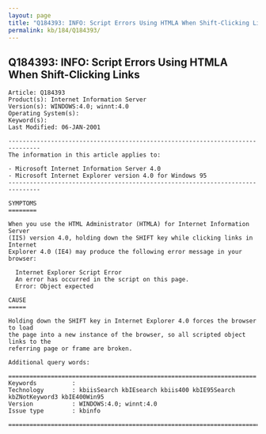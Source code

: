 ```yaml
---
layout: page
title: "Q184393: INFO: Script Errors Using HTMLA When Shift-Clicking Links"
permalink: kb/184/Q184393/
---
```


## Q184393: INFO: Script Errors Using HTMLA When Shift-Clicking Links

	Article: Q184393
	Product(s): Internet Information Server
	Version(s): WINDOWS:4.0; winnt:4.0
	Operating System(s): 
	Keyword(s): 
	Last Modified: 06-JAN-2001
	
	-------------------------------------------------------------------------------
	The information in this article applies to:
	
	- Microsoft Internet Information Server 4.0 
	- Microsoft Internet Explorer version 4.0 for Windows 95 
	-------------------------------------------------------------------------------
	
	SYMPTOMS
	========
	
	When you use the HTML Administrator (HTMLA) for Internet Information Server
	(IIS) version 4.0, holding down the SHIFT key while clicking links in Internet
	Explorer 4.0 (IE4) may produce the following error message in your browser:
	
	  Internet Explorer Script Error
	  An error has occurred in the script on this page.
	  Error: Object expected
	
	CAUSE
	=====
	
	Holding down the SHIFT key in Internet Explorer 4.0 forces the browser to load
	the page into a new instance of the browser, so all scripted object links to the
	referring page or frame are broken.
	
	Additional query words:
	
	======================================================================
	Keywords          :  
	Technology        : kbiisSearch kbIEsearch kbiis400 kbIE95Search kbZNotKeyword3 kbIE400Win95
	Version           : WINDOWS:4.0; winnt:4.0
	Issue type        : kbinfo
	
	=============================================================================
	
